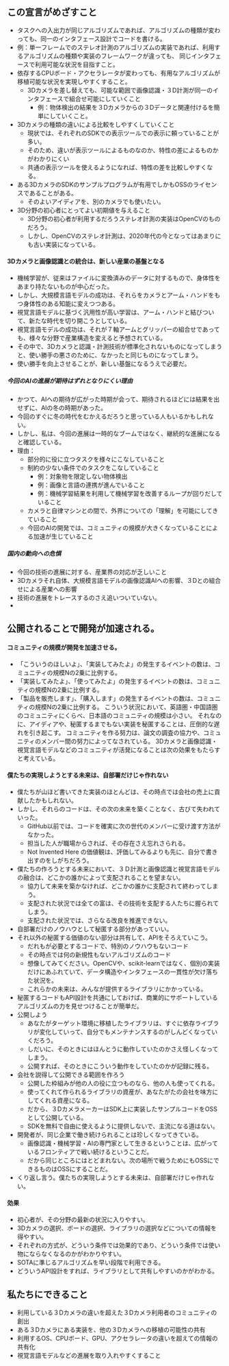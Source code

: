 ## この宣言がめざすこと
- タスクへの入出力が同じアルゴリズムであれば、アルゴリズムの種類が変わっても、同一のインタフェース設計でコードを書ける。
- 例：単一フレームでのステレオ計測のアルゴリズムの実装であれば、利用するアルゴリズムの種類や実装のフレームワークが違っても、 同じインタフェースで利用可能な状況を目指すこと。
- 依存するCPUボード・アクセラレータが変わっても、有用なアルゴリズムが移植可能な状況を実現しやすくすること。
  - 3Dカメラを差し替えても、可能な範囲で画像認識・３D計測が同一のインタフェースで組合せ可能にしていくこと
    - 例：物体検出の結果を３Dカメラからの３Dデータと関連付けるを簡単にしていくこと。
- 3Dカメラの種類の違いによる比較をしやすくしていくこと
  - 現状では、それぞれのSDKでの表示ツールでの表示に頼っていることが多い。
  - そのため、違いが表示ツールによるものなのか、特性の差によるものかがわかりにくい
  - 共通の表示ツールを使えるようになれば、特性の差を比較しやすくなる。
- ある3DカメラのSDKのサンプルプログラムが有用でしかもOSSのライセンスであることがある。
  - そのよいアイディアを、別のカメラでも使いたい。
- 3D分野の初心者にとってよい初期値を与えること
  - 3D分野の初心者が利用するだろうステレオ計測の実装はOpenCVのものだろう。
  - しかし、OpenCVのステレオ計測は、2020年代の今となってはあまりにも古い実装になっている。

#### 3Dカメラと画像認識との統合は、新しい産業の基盤となる
- 機械学習が、従来はファイルに変換済みのデータに対するもので、身体性をあまり持たないものが中心だった。
- しかし、大規模言語モデルの成功は、それらをカメラとアーム・ハンドをもつ身体性のある知能に変えつつある。
- 視覚言語モデルに基づく汎用性が高い学習は、アーム・ハンドと結びついて、新たな時代を切り開こうとしている。
- 視覚言語モデルの成功は、それが７軸アームとグリッパーの組合せであっても、様々な分野で産業構造を変えると予想されている。
- その中で、3Dカメラと認識・計測技術が標準化されないものになってしまうと、使い勝手の悪さのために、なかったと同じものになってしまう。
- 使い勝手を向上させることが、新しい基盤になるうえで必要だ。

##### 今回のAIの進展が期待はずれとなりにくい理由
- かつて、AIへの期待が広がった時期が会って、期待されるほどには結果を出せずに、AIの冬の時期があった。
- 今回のすぐに冬の時代をむかえるだろうと思っている人もいるかもしれない。
- しかし、私は、今回の進展は一時的なブームではなく、継続的な進展になると確認している。
- 理由：
  - 部分的に役に立つタスクを様々にこなしていること
  - 制約の少ない条件でのタスクをこなしていること
    - 例：対象物を限定しない物体検出
    - 例：画像と言語の連携が進んでいること
    - 例：機械学習結果を利用して機械学習を改善するループが回りだしていること
  - カメラと自律マシンとの間で、外界についての「理解」を可能にしてきていること
  - 今回のAIの開発では、コミュニティの規模が大きくなっていることによる加速が生じていること

##### 国内の動向への危惧
- 今回の技術の進展に対する、産業界の対応が乏しいこと
- 3Dカメラそれ自体、大規模言語モデルの画像認識AIへの影響、３Dとの組合せによる産業への影響
- 技術の進展をトレースするのさえ追いついていない。
- 

## 公開されることで開発が加速される。
#### コミュニティの規模が開発を加速させる。
- 「こういうのほしいよ」、「実装してみたよ」の発生するイベントの数は、コミュニティの規模Nの2乗に比例する。
- 「実装してみたよ」、「使ってみたよ」の発生するイベントの数は、コミュニティの規模Nの2乗に比例する。
- 「製品を販売します」、「購入します」の発生するイベントの数は、コミュニティの規模Nの2乗に比例する。
こういう状況において、英語圏・中国語圏のコミュニティにくらべ、日本語のコミュニティの規模は小さい。
それなのに、アイディアや、秘匿するまでもない実装を秘匿することは、圧倒的な遅れを引き起こす。
コミュニティを作る努力は、論文の調査の協力や、コミュニティのメンバー間の努力によってなされている。
3Dカメラと画像認識・視覚言語モデルなどのコミュニティが活発になることは次の効果をもたらすと考えている。

#### 僕たちの実現しようとする未来は、自部署だけじゃ作れない
- 僕たちが山ほど書いてきた実装のほとんどは、その時点では会社の売上に貢献したかもしれない。
- しかし、それらのコードは、その次の未来を築くことなく、古びて失われていった。
  - GitHub以前では、コードを確実に次の世代のメンバーに受け渡す方法がなかった。
  - 担当した人が職場からされば、その存在さえ忘れさられる。
  - Not Invented Here の価値観は、評価してみるよりも先に、自分で書き出すのをしがちだろう。
- 僕たちの作ろうとする未来において、３Ｄ計測と画像認識と視覚言語モデルの融合は、どこかの誰かによって支配されることを望まない。
  - 協力して未来を築かなければ、どこかの誰かに支配されて終わってしまう。
  - 支配された状況では全ての富は、その技術を支配する人たちに握られてしまう。
  - 支配された状況では、さらなる改良を推進できない。
- 自部署だけのノウハウとして秘匿する部分があっていい。
- それ以外の秘匿する価値のない部分は共有して、APIをそろえていこう。
  - だれもが必要とするコードで、特別のノウハウもないコード
  - その時点では何の新規性もないアルゴリズムのコード
  - 想像してみてください。OpenCVや、scikit-learnではなく、個別の実装だけにあふれていて、データ構造やインタフェースの一貫性が欠け落ちた状況を。
  - これらかの未来は、みんなが提供するライブラリにかかっている。
- 秘匿するコードもAPI設計を共通にしておけば、商業的にサポートしているアルゴリズムの力を見せつけることが簡単だ。
- 公開しよう
  - あなたがターゲット環境に移植したライブラリは、すぐに依存ライブラリが変化していって、自分でもメンテナンスするのがしんどくなっていくだろう。
  - しだいに、そのときにはほんとうに動作していたのかさえ怪しくなってしまう。
  - 公開すれば、そのときにこういう動作をしていたのかが記録に残る。
- 会社を説得して公開できる範囲を作ろう
  - 公開した枠組みが他の人の役に立つものなら、他の人も使ってくれる。
  - 使ってくれて作られるライブラリの資産が、あなたがたの会社を味方にしてくれる資産になる。
  - だから、３DカメラメーカーはSDK上に実装したサンプルコードをOSSとして公開している。
  - SDKを無料で自由に使えるように提供しないで、主流になる道はない。
- 開発者が、同じ企業で働き続けられることは珍しくなってきている。
  - 画像認識・機械学習・AIの専門家として生きるということは、広がっているフロンティアで戦い続けるということだ。
  - だから同じところにはとどまれない。次の場所で戦うためにもOSSにできるものはOSSにすることだ。
- くり返し言う。僕たちの実現しようとする未来は、自部署だけじゃ作れない。


#### 効果
- 初心者が、その分野の最新の状況に入りやすい。
- 3Dカメラの選択、ボードの選択、ライブラリの選択などについての情報を得やすい。
- それぞれの方式が、どういう条件では効果的であり、どういう条件では使い物にならなくなるのかがわかりやすい。
- SOTAに準じるアルゴリズムを早い段階で利用できる。
- どういうAPI設計をすれば、ライブラリとして共有しやすいのかがわかる。



## 私たちにできること
- 利用している３Dカメラの違いを超えた３Dカメラ利用者のコミュニティの創出
- ある３Dカメラにある実装を、他の３Dカメラへの移植の可能性の共有
- 利用するOS、CPUボード、GPU、アクセラレータの違いを超えての情報の共有化
- 視覚言語モデルなどの進展を取り入れやすくすること

